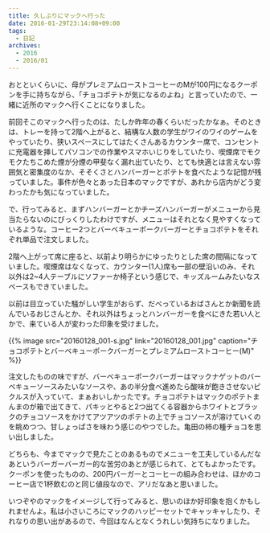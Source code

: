 ```yaml
---
title: 久しぶりにマックへ行った
date: 2016-01-29T23:14:08+09:00
tags:
  - 日記
archives:
  - 2016
  - 2016/01
---
```


おとといくらいに、母がプレミアムローストコーヒーのMが100円になるクーポンを手に持ちながら、「チョコポテトが気になるのよね」と言っていたので、一緒に近所のマックへ行くことになりました。

前回そこのマックへ行ったのは、たしか昨年の春くらいだったかなぁ。そのときは、トレーを持って2階へ上がると、結構な人数の学生がワイのワイのゲームをやっていたり、狭いスペースにしてはたくさんあるカウンター席で、コンセントに充電器を挿してパソコンでの作業やスマホいじりをしていたり、喫煙席でモクモクたちこめた煙が分煙の甲斐なく漏れ出ていたり、とても快適とは言えない雰囲気と密集度のなか、そそくさとハンバーガーとポテトを食べたような記憶が残っていました。事件が色々とあった日本のマックですが、あれから店内がどう変わったかも気になっていました。

で、行ってみると、まずハンバーガーとかチーズハンバーガーがメニューから見当たらないのにびっくりしたわけですが、メニューはそれとなく見やすくなっているような。コーヒー2つとバーベキューポークバーガーとチョコポテトをそれぞれ単品で注文しました。

2階へ上がって席に座ると、以前より明らかにゆったりとした席の間隔になっていました。喫煙席はなくなって、カウンター(1人)席も一部の壁沿いのみ、それ以外は2~4人テーブルにソファーか椅子という感じで、キッズルームみたいなスペースもできていました。

以前は目立っていた騒がしい学生がおらず、だべっているおばさんとか新聞を読んでいるおじさんとか、それ以外はちょっとハンバーガーを食べにきた若い人とかで、来ている人が変わった印象を受けました。

{{% image src="20160128_001-s.jpg" link="20160128_001.jpg" caption="チョコポテトとバーベキューポークバーガーとプレミアムローストコーヒー(M)" %}}

注文したものの味ですが、バーベキューポークバーガーはマックナゲットのバーベキューソースみたいなソースや、あの半分食べ進めたら酸味が飽きさせないピクルスが入っていて、まぁおいしかったです。チョコポテトはマックのポテトまんまのが箱で出てきて、パキッとやると2つ出てくる容器からホワイトとブラックのチョコソースをかけてアツアツのポテトの上でチョコソースが溶けていくのを眺めつつ、甘しょっぱさを味わう感じのやつでした。亀田の柿の種チョコを思い出しました。

どちらも、今までマックで見たことのあるものでメニューを工夫しているんだなあというバーガーバーガー的な苦労のあとが感じられて、とてもよかったです。クーポンを使ったものの、200円バーガーとコーヒーの組み合わせは、ほかのコーヒー店で1杯飲むのと同じ値段なので、アリだなあと思いました。

いつぞやのマックをイメージして行ってみると、思いのほか好印象を抱くかもしれませんよ。私は小さいころにマックのハッピーセットでキャッキャしたり、それなりの思い出があるので、今回はなんとなくうれしい気持ちになりました。
